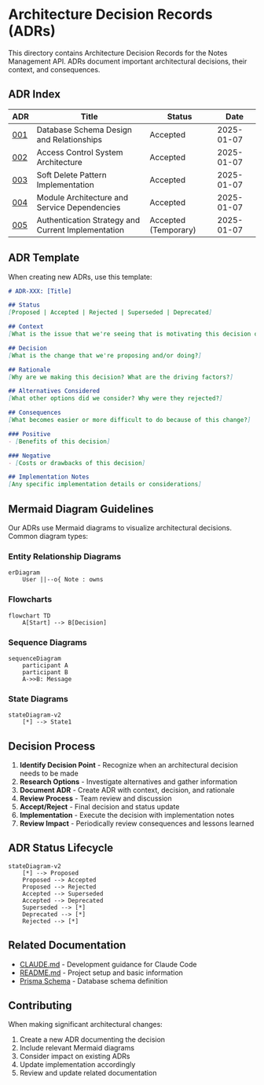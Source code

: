 # Architecture Decision Records (ADRs)

This directory contains Architecture Decision Records for the Notes Management API. ADRs document important architectural decisions, their context, and consequences.

## ADR Index

| ADR | Title | Status | Date |
|-----|-------|--------|------|
| [001](./001-database-schema-design.md) | Database Schema Design and Relationships | Accepted | 2025-01-07 |
| [002](./002-access-control-system.md) | Access Control System Architecture | Accepted | 2025-01-07 |
| [003](./003-soft-delete-pattern.md) | Soft Delete Pattern Implementation | Accepted | 2025-01-07 |
| [004](./004-module-architecture.md) | Module Architecture and Service Dependencies | Accepted | 2025-01-07 |
| [005](./005-authentication-strategy.md) | Authentication Strategy and Current Implementation | Accepted (Temporary) | 2025-01-07 |

## ADR Template

When creating new ADRs, use this template:

```markdown
# ADR-XXX: [Title]

## Status
[Proposed | Accepted | Rejected | Superseded | Deprecated]

## Context
[What is the issue that we're seeing that is motivating this decision or change?]

## Decision
[What is the change that we're proposing and/or doing?]

## Rationale
[Why are we making this decision? What are the driving factors?]

## Alternatives Considered
[What other options did we consider? Why were they rejected?]

## Consequences
[What becomes easier or more difficult to do because of this change?]

### Positive
- [Benefits of this decision]

### Negative  
- [Costs or drawbacks of this decision]

## Implementation Notes
[Any specific implementation details or considerations]
```

## Mermaid Diagram Guidelines

Our ADRs use Mermaid diagrams to visualize architectural decisions. Common diagram types:

### Entity Relationship Diagrams
```mermaid
erDiagram
    User ||--o{ Note : owns
```

### Flowcharts
```mermaid
flowchart TD
    A[Start] --> B[Decision]
```

### Sequence Diagrams
```mermaid
sequenceDiagram
    participant A
    participant B
    A->>B: Message
```

### State Diagrams
```mermaid
stateDiagram-v2
    [*] --> State1
```

## Decision Process

1. **Identify Decision Point** - Recognize when an architectural decision needs to be made
2. **Research Options** - Investigate alternatives and gather information
3. **Document ADR** - Create ADR with context, decision, and rationale
4. **Review Process** - Team review and discussion
5. **Accept/Reject** - Final decision and status update
6. **Implementation** - Execute the decision with implementation notes
7. **Review Impact** - Periodically review consequences and lessons learned

## ADR Status Lifecycle

```mermaid
stateDiagram-v2
    [*] --> Proposed
    Proposed --> Accepted
    Proposed --> Rejected
    Accepted --> Superseded
    Accepted --> Deprecated
    Superseded --> [*]
    Deprecated --> [*]
    Rejected --> [*]
```

## Related Documentation

- [CLAUDE.md](../../CLAUDE.md) - Development guidance for Claude Code
- [README.md](../../README.md) - Project setup and basic information
- [Prisma Schema](../../prisma/schema.prisma) - Database schema definition

## Contributing

When making significant architectural changes:

1. Create a new ADR documenting the decision
2. Include relevant Mermaid diagrams
3. Consider impact on existing ADRs
4. Update implementation accordingly
5. Review and update related documentation